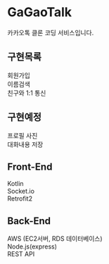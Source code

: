 # GaGaoTalk

카카오톡 클론 코딩 서비스입니다.

## 구현목록   
회원가입   
이름검색   
친구와 1:1 통신    

## 구현예정   
프로필 사진   
대화내용 저장   


## Front-End
Kotlin   
Socket.io   
Retrofit2    

## Back-End
AWS (EC2서버, RDS 데이터베이스)   
Node.js(express)   
REST API   





